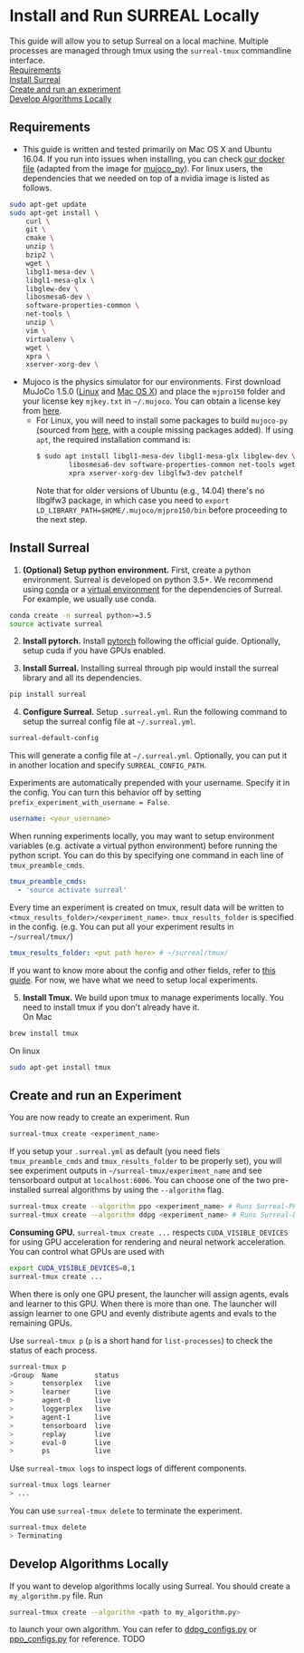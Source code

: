 # Install and Run SURREAL Locally
This guide will allow you to setup Surreal on a local machine. Multiple processes are managed through tmux using the `surreal-tmux` commandline interface.  
[Requirements](#requirements)  
[Install Surreal](#install-surreal)  
[Create and run an experiment](#Create-and-run-an-experiment)  
[Develop Algorithms Locally](#Develop-Algorithms-Locally)

## Requirements
* This guide is written and tested primarily on Mac OS X and Ubuntu 16.04. If you run into issues when installing, you can check [our docker file](docker/Dockerfile-nvidia) (adapted from the image for [mujoco_py](https://github.com/openai/mujoco-py)). For linux users, the dependencies that we needed on top of a nvidia image is listed as follows.
```bash
sudo apt-get update
sudo apt-get install \
    curl \
    git \
    cmake \
    unzip \
    bzip2 \
    wget \
    libgl1-mesa-dev \
    libgl1-mesa-glx \
    libglew-dev \
    libosmesa6-dev \
    software-properties-common \
    net-tools \
    unzip \
    vim \
    virtualenv \
    wget \
    xpra \
    xserver-xorg-dev \
```

* Mujoco is the physics simulator for our environments. First download MuJoCo 1.5.0 ([Linux](https://www.roboti.us/download/mjpro150_linux.zip) and [Mac OS X](https://www.roboti.us/download/mjpro150_osx.zip)) and place the `mjpro150` folder and your license key `mjkey.txt` in `~/.mujoco`. You can obtain a license key from [here](https://www.roboti.us/license.html).
   - For Linux, you will need to install some packages to build `mujoco-py` (sourced from [here](https://github.com/openai/mujoco-py/blob/master/Dockerfile), with a couple missing packages added). If using `apt`, the required installation command is:
     ```sh
     $ sudo apt install libgl1-mesa-dev libgl1-mesa-glx libglew-dev \
             libosmesa6-dev software-properties-common net-tools wget \
             xpra xserver-xorg-dev libglfw3-dev patchelf
     ```
     Note that for older versions of Ubuntu (e.g., 14.04) there's no libglfw3 package, in which case you need to `export LD_LIBRARY_PATH=$HOME/.mujoco/mjpro150/bin` before proceeding to the next step.

## Install Surreal
1. **(Optional) Setup python environment.** First, create a python environment. Surreal is developed on python 3.5+. We recommend using [conda](https://conda.io/docs/user-guide/install/index.html) or a [virtual environment](https://virtualenv.pypa.io/en/stable/) for the dependencies of Surreal. For example, we usually use conda.
```bash
conda create -n surreal python>=3.5
source activate surreal
```

2. **Install pytorch.** Install [pytorch](https://pytorch.org/get-started/locally/) following the official guide. Optionally, setup cuda if you have GPUs enabled.

3. **Install Surreal.** Installing surreal through pip would install the surreal library and all its dependencies.
```bash
pip install surreal
```

4. **Configure Surreal.** Setup `.surreal.yml`. Run the following command to setup the surreal config file at `~/.surreal.yml`. 
```bash
surreal-default-config
```

This will generate a config file at `~/.surreal.yml`. Optionally, you can put it in another location and specify `SURREAL_CONFIG_PATH`. 

Experiments are automatically prepended with your username. Specify it in the config. You can turn this behavior off by setting `prefix_experiment_with_username = False`.

```yaml
username: <your_username>
```

When running experiments locally, you may want to setup environment variables (e.g. activate a virtual python environment) before running the python script. You can do this by specifying one command in each line of 
`tmux_preamble_cmds`.

```yaml
tmux_preamble_cmds:
  - 'source activate surreal'
```

Every time an experiment is created on tmux, result data will be written to `<tmux_results_folder>/<experiment_name>`. `tmux_results_folder` is specified in the config. (e.g. You can put all your experiment results in `~/surreal/tmux/`)

```yaml
tmux_results_folder: <put path here> # ~/surreal/tmux/
```

If you want to know more about the config and other fields, refer to [this guide](yaml_config.md). For now, we have what we need to setup local experiments.

5. **Install Tmux.** We build upon tmux to manage experiments locally. You need to install tmux if you don't already have it.  
On Mac
```bash
brew install tmux
```
On linux
```bash
sudo apt-get install tmux
```

## Create and run an Experiment
You are now ready to create an experiment. Run
```bash
surreal-tmux create <experiment_name>
```
If you setup your `.surreal.yml` as default (you need fiels `tmux_preamble_cmds` and `tmux_results_folder` to be properly set), you will see experiment outputs in `~/surreal-tmux/experiment_name` and see tensorboard output at `localhost:6006`. You can choose one of the two pre-installed surreal algorithms by using the `--algorithm` flag.
```bash
surreal-tmux create --algorithm ppo <experiment_name> # Runs Surreal-PPO
surreal-tmux create --algorithm ddpg <experiment_name> # Runs Surreal-DDPG
```

**Consuming GPU.** `surreal-tmux create ...` respects `CUDA_VISIBLE_DEVICES` for using GPU acceleration for rendering and neural network acceleration. You can control what GPUs are used with
```bash
export CUDA_VISIBLE_DEVICES=0,1
surreal-tmux create ...
```
When there is only one GPU present, the launcher will assign agents, evals and learner to this GPU. When there is more than one. The launcher will assign learner to one GPU and evenly distribute agents and evals to the remaining GPUs.

Use `surreal-tmux p` (`p` is a short hand for `list-processes`) to check the status of each process.
```bash
surreal-tmux p
>Group  Name         status  
>       tensorplex   live    
>       learner      live    
>       agent-0      live    
>       loggerplex   live    
>       agent-1      live    
>       tensorboard  live    
>       replay       live    
>       eval-0       live    
>       ps           live  
```

Use `surreal-tmux logs` to inspect logs of different components.
```bash
surreal-tmux logs learner
> ...
```

You can use `surreal-tmux delete` to terminate the experiment.
```bash
surreal-tmux delete
> Terminating
```

## Develop Algorithms Locally
If you want to develop algorithms locally using Surreal. You should create a `my_algorithm.py` file. Run
```bash
surreal-tmux create --algorithm <path to my_algorithm.py>
```
to launch your own algorithm. You can refer to [ddpg_configs.py](../) or [ppo_configs.py](../surreal/main/ppo_configs.py) for reference. TODO
